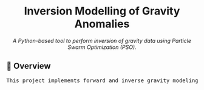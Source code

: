 <h1 align="center">Inversion Modelling of Gravity Anomalies</h1>

<p align="center">
  <em>A Python-based tool to perform inversion of gravity data using Particle Swarm Optimization (PSO).</em>
</p>
<h2>📌 Overview</h2>
<pre>
This project implements forward and inverse gravity modeling techniques in 2D using polygonal bodies. The core goal is to recover subsurface structures by inverting gravity anomaly data with the Particle Swarm Optimization (PSO) algorithm. The forward model is based on Talwani's method, and inversion aims to minimize the difference between observed and predicted anomalies.
</pre>